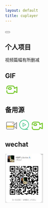```yaml
---
layout: default 
title: cuplayer
---
```


<head>
<style> 
.video-container { position: relative; padding-bottom: 56.25%; padding-top: 30px; height: 0} 
.video-container iframe { position: absolute; top:0; right: 0; width: 100%; height: 100%; float:right} 
</style>
</head>


<div id="ace-content" class="ace-container-shift">
<div class="ace-container"> <div id="ace-nav-wrap" class="hidden-sm hidden-xs">
<div class="ace-nav-cont">
<div id="ace-nav-scroll">
<nav id="ace-nav" class="ace-nav">
</nav>
</div>

<div id="ace-nav-tools" class="hidden">
<span class="ace-icon ace-icon-dots-three-horizontal"></span>

<button id="ace-nav-arrow" class="clear-btn">
<span class="ace-icon ace-icon-chevron-thin-down"></span>
</button>
</div>
</div>

<!-- <div class="ace-nav-btm"></div> -->
</div><!-- .ace-nav-wrap -->
<h2>个人项目</h2>
<div id="player"></div>
<script src='//player.polyv.net/script/player.js'></script>
<div id='plv_dc5e139894ab4cafe10fbbaaa670aa83_d'></div>
<script>
var player = polyvPlayer({
          'wrap':'#plv_dc5e139894ab4cafe10fbbaaa670aa83_d',
            'width':'600',
              'height':'339',
              'muted':'true',
                'vid': 'dc5e139894ab4cafe10fbbaaa670aa83_d',
                  'playsafe': '' // 播放加密视频的凭证, 取值参考文档: https://help.polyv.net/index.html#/vod/api/playsafe/token/create_token 
                  });
</script>
视频篇幅有所删减

<h2>GIF</h2>

<a href="https://zlonqi.github.io/2021/02/22/note/"><img src="/styles/img/video3.png" alt=""></a>

<h2>备用源</h2>
<a href="https://zlonqi.github.io/2020/02/11/backup_source/"><img src="/styles/img/video1.png" alt=""><img src="/styles/img/video2.png" alt=""><img src="/styles/img/video3.png" alt=""></a>

<h2>wechat</h2>
<img src="/styles/img/wechart.png" alt="扫一扫+微信">

<!--<video id="video" controls="" preload="none">
    <source id="mp4" src="../../../../../zlonqi/styles/img/t.mp4" type="video/mp4">
</video> -->

</div><!-- .ace-container -->
</div><!-- #ace-content -->

